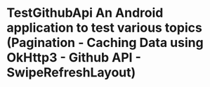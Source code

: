 # TestGithubApi   An Android application to test various topics (Pagination - Caching Data using OkHttp3  - Github API  -  SwipeRefreshLayout)
